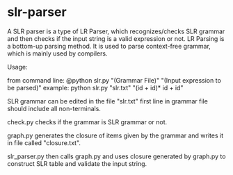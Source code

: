 # slr-parser

A SLR parser is a type of LR Parser, which recognizes/checks SLR grammar and then checks if the input string is a valid expression or not. LR Parsing is a bottom-up parsing method. It is used to parse context-free grammar, which is mainly used by compilers.

Usage:

from command line:
@python slr.py "(Grammar File)" "(Input expression to be parsed)"
example:
python slr.py "slr.txt" "(id + id)\* id + id"

SLR grammar can be edited in the file "slr.txt"
first line in grammar file should include all non-terminals.

check.py checks if the grammar is SLR grammar or not.

graph.py generates the closure of items given by the grammar and writes it in file called "closure.txt".

slr_parser.py then calls graph.py and uses closure generated by graph.py to construct SLR table and validate the input string.
